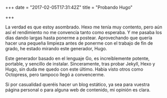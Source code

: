 +++
date = "2017-02-05T17:31:42Z"
title = "Probando Hugo"

+++

La verdad es que estoy asombrado. Hexo me tenía muy contento, pero aún así el rendimiento no me convencía tanto como esperaba. Y me pasaba los días dando largas hasta ponerme a postear. Aprovechando que quería hacer una pequeña limpieza antes de ponerme con el trabajo de fin de grado, he estado mirando este generador, Hugo.

Este generador basado en el lenguaje Go, es increíblemente potente, portable, y sencillo de instalar. Sinceramente, tras probar Jekyll, Hexo y Hugo, sin duda me quedo con este último. Habia visto otros como Octopress, pero tampoco llegó a convencerme.

Si por casualidad queréis hacer un blog estático, ya sea para vuestra página personal o para alguna web de contenido, mi opinión es clara.